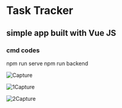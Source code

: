 # Task Tracker

## simple app built with Vue JS

### cmd codes
npm run serve
npm run backend

![Capture](https://user-images.githubusercontent.com/112224378/202877011-60c24f82-56bf-4bd9-94fb-e986be5e18a0.PNG)


![1Capture](https://user-images.githubusercontent.com/112224378/202877012-0f5a4753-f33c-49c2-8166-6675392acedc.PNG)


![2Capture](https://user-images.githubusercontent.com/112224378/202877017-7b9348b8-edc6-436f-895a-de51cb7ff064.PNG)
